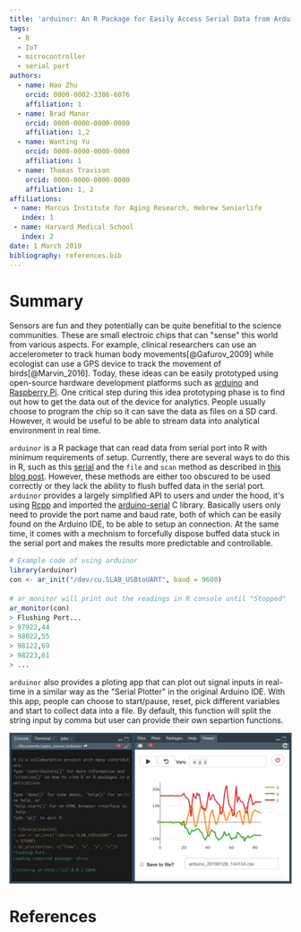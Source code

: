 ```yaml
---
title: 'arduinor: An R Package for Easily Access Serial Data from Arduino'
tags:
  - R
  - IoT
  - microcontroller
  - serial port
authors:
  - name: Hao Zhu
    orcid: 0000-0002-3386-6076
    affiliation: 1
  - name: Brad Manor
    orcid: 0000-0000-0000-0000
    affiliation: 1,2
  - name: Wanting Yu
    orcid: 0000-0000-0000-0000
    affiliation: 1
  - name: Thomas Travison
    orcid: 0000-0000-0000-0000
    affiliation: 1, 2
affiliations:
 - name: Marcus Institute for Aging Research, Hebrew Seniorlife
   index: 1
 - name: Harvard Medical School
   index: 2
date: 1 March 2019
bibliography: references.bib
---
```


# Summary

Sensors are fun and they potentially can be quite benefitial to the science communities. These are small electroic chips that can "sense" this world from various aspects. For example, clinical researchers can use an accelerometer to track human body movements[@Gafurov_2009] while ecologist can use a GPS device to track the movement of birds[@Marvin_2016]. Today, these ideas can be easily prototyped using open-source hardware development platforms such as  [arduino](https://www.arduino.cc/) and [Raspberry Pi](https://www.raspberrypi.org/). One critical step during this idea prototyping phase is to find out how to get the data out of the device for analytics. People usually choose to program the chip so it can save the data as files on a SD card. However, it would be useful to be able to stream data into analytical environment in real time. 

`arduinor` is a R package that can read data from serial port into R with minimum requirements of setup. Currently, there are several ways to do this in R, such as this [serial](https://cran.r-project.org/web/packages/serial/index.html) and the `file` and `scan` method as described in [this blog post](https://magesblog.com/post/2015-02-17-reading-arduino-data-directly-into-r/). However, these methods are either too obscured to be used correctly or they lack the ability to flush buffed data in the serial port. `arduinor` provides a largely simplified API to users and under the hood, it's using [Rcpp](https://cran.r-project.org/web/packages/Rcpp/index.html) and imported the [arduino-serial](https://github.com/todbot/arduino-serial) C library. Basically users only need to provide the port name and baud rate, both of which can be easily found on the Arduino IDE, to be able to setup an connection. At the same time, it comes with a mechnism to forcefully dispose buffed data stuck in the serial port and makes the results more predictable and controllable. 

```r
# Example code of using arduinor
library(arduinor)
con <- ar_init("/dev/cu.SLAB_USBtoUART", baud = 9600)

# ar_monitor will print out the readings in R console until "Stopped"
ar_monitor(con)
> Flushing Port...
> 97922,44
> 98022,55
> 98122,69
> 98223,61
> ...
```

`arduinor` also provides a ploting app that can plot out signal inputs in real-time in a similar way as the "Serial Plotter" in the original Arduino IDE. With this app, people can choose to start/pause, reset, pick different variables and start to collect data into a file. By default, this function will split the string input by comma but user can provide their own separtion functions. 

![](ar_plotter.png)


# References